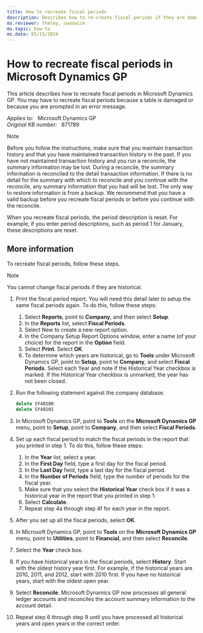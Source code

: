```yaml
---
title: How to recreate fiscal periods
description: Describes how to re-create fiscal periods if they are damaged or if they are incorrect in Microsoft Dynamics GP on Microsoft SQL Server.
ms.reviewer: theley, cwaswick
ms.topic: how-to
ms.date: 03/13/2024
---
```

# How to recreate fiscal periods in Microsoft Dynamics GP

This article describes how to recreate fiscal periods in Microsoft Dynamics GP. You may have to recreate fiscal periods because a table is damaged or because you are prompted in an error message.

_Applies to:_ &nbsp; Microsoft Dynamics GP  
_Original KB number:_ &nbsp; 871789

> [!NOTE]
> Before you follow the instructions, make sure that you maintain transaction history and that you have maintained transaction history in the past. If you have not maintained transaction history and you run a reconcile, the summary information may be lost. During a reconcile, the summary information is reconciled to the detail transaction information. If there is no detail for the summary with which to reconcile and you continue with the reconcile, any summary information that you had will be lost. The only way to restore information is from a backup. We recommend that you have a valid backup before you recreate fiscal periods or before you continue with the reconcile.
>
> When you recreate fiscal periods, the period description is reset. For example, if you enter period descriptions, such as period 1 for January, these descriptions are reset.

## More information

To recreate fiscal periods, follow these steps.

> [!NOTE]
> You cannot change fiscal periods if they are historical.

1. Print the fiscal period report. You will need this detail later to setup the same fiscal periods again. To do this, follow these steps:

   1. Select **Reports**, point to **Company**, and then select **Setup**.
   2. In the **Reports** list, select **Fiscal Periods**.
   3. Select New to create a new report option.
   4. In the Company Setup Report Options window, enter a name (of your choice) for the report in the **Option** field.
   5. Select **Print**. Select **OK**.
   6. To determine which years are historical, go to **Tools** under Microsoft Dynamics GP, point to **Setup**, point to **Company**, and select **Fiscal Periods**. Select each Year and note if the Historical Year checkbox is marked. If the Historical Year checkbox is unmarked, the year has not been closed.

2. Run the following statement against the company database.

    ```sql
    delete SY40100
    delete SY40101
    ```

3. In Microsoft Dynamics GP, point to **Tools** on the **Microsoft Dynamics GP** menu, point to **Setup**, point to **Company**, and then select **Fiscal Periods**.
4. Set up each fiscal period to match the fiscal periods in the report that you printed in step 1. To do this, follow these steps:

    1. In the **Year** list, select a year.
    2. In the **First Day** field, type a first day for the fiscal period.
    3. In the **Last Day** field, type a last day for the fiscal period.
    4. In the **Number of Periods** field, type the number of periods for the fiscal year.
    5. Make sure that you select the **Historical Year** check box if it was a historical year in the report that you printed in step 1.
    6. Select **Calculate**.
    7. Repeat step 4a through step 4f for each year in the report.

5. After you set up all the fiscal periods, select **OK**.
6. In Microsoft Dynamics GP, point to **Tools** on the **Microsoft Dynamics GP** menu, point to **Utilities**, point to **Financial**, and then select **Reconcile**.
7. Select the **Year** check box.

8. If you have historical years in the fiscal periods, select **History**. Start with the oldest history year first. For example, if the historical years are 2010, 2011, and 2012, start with 2010 first. If you have no historical years, start with the oldest open year.

9. Select **Reconcile**. Microsoft Dynamics GP now processes all general ledger accounts and reconciles the account summary information to the account detail.
10. Repeat step 6 through step 9 until you have processed all historical years and open years in the correct order.
